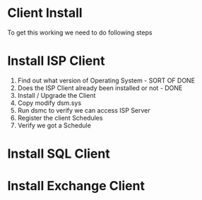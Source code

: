 # Client Install
To get this working we need to do following steps


# Install ISP Client
1. Find out what version of Operating System - SORT OF DONE
2. Does the ISP Client already been installed or not - DONE
3. Install / Upgrade the Client
4. Copy modify dsm.sys
5. Run dsmc to verify we can access ISP Server
5. Register the client Schedules
6. Verify we got a Schedule

# Install SQL Client

# Install Exchange Client

